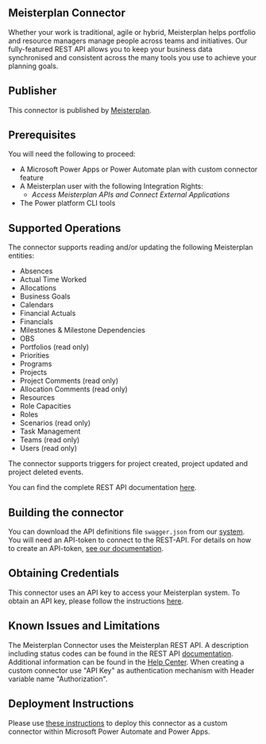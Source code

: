 ## Meisterplan Connector

Whether your work is traditional, agile or hybrid, Meisterplan helps portfolio and resource managers manage people across teams and initiatives. Our fully-featured REST API allows you to keep your business data synchronised and consistent across the many tools you use to achieve your planning goals.

## Publisher
This connector is published by [Meisterplan](https://meisterplan.com/).

## Prerequisites
You will need the following to proceed:
* A Microsoft Power Apps or Power Automate plan with custom connector feature
* A Meisterplan user with the following Integration Rights:
  * *Access Meisterplan APIs and Connect External Applications*
* The Power platform CLI tools

## Supported Operations
The connector supports reading and/or updating the following Meisterplan entities:

- Absences
- Actual Time Worked
- Allocations
- Business Goals
- Calendars
- Financial Actuals
- Financials
- Milestones & Milestone Dependencies
- OBS
- Portfolios (read only)
- Priorities
- Programs
- Projects
- Project Comments (read only)
- Allocation Comments (read only)
- Resources
- Role Capacities
- Roles
- Scenarios (read only)
- Task Management
- Teams (read only)
- Users (read only)

The connector supports triggers for project created, project updated and project deleted events.

You can find the complete REST API documentation [here](https://api.us.meisterplan.com/).

## Building the connector

You can download the API definitions file `swagger.json` from our [system](https://api.us.meisterplan.com/swagger.json).
You will need an API-token to connect to the REST-API. For details on how to create an API-token, [see our documentation](https://help.meisterplan.com/hc/en-us/articles/360028700752-REST-API-Manage-API-Tokens).

## Obtaining Credentials

This connector uses an API key to access your Meisterplan system. 
To obtain an API key, please follow the instructions [here](https://help.meisterplan.com/hc/en-us/articles/360028700752-REST-API-Manage-API-Tokens).

## Known Issues and Limitations

The Meisterplan Connector uses the Meisterplan REST API. A description including status codes can be found in the REST API [documentation](https://api.us.meisterplan.com/docs/api.html). Additional information can be found in the [Help Center](https://help.meisterplan.com/hc/en-us/articles/360011962979-REST-API-Overview).
When creating a custom connector use "API Key" as authentication mechanism with Header variable name "Authorization".

## Deployment Instructions

Please use [these instructions](https://docs.microsoft.com/en-us/connectors/custom-connectors/paconn-cli) to deploy this connector as a custom connector within Microsoft Power Automate and Power Apps.
